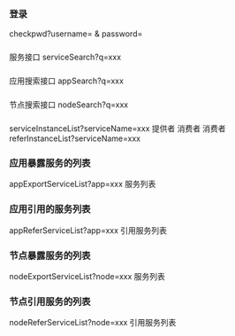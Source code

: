 ### 登录 
checkpwd?username=  & password=

###
服务接口  serviceSearch?q=xxx

###
应用搜索接口 appSearch?q=xxx

###
节点搜索接口 nodeSearch?q=xxx

###
serviceInstanceList?serviceName=xxx
提供者   消费者
消费者 referInstanceList?serviceName=xxx

### 应用暴露服务的列表
appExportServiceList?app=xxx
服务列表 
### 应用引用的服务列表
appReferServiceList?app=xxx
引用服务列表
### 节点暴露服务的列表
nodeExportServiceList?node=xxx
服务列表
### 节点引用服务的列表
nodeReferServiceList?node=xxx
引用服务列表